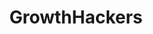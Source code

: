 ---
blog: https://blog.growthhackers.com/
facebook: https://facebook.com/GrowthHackersOfficial
instagram: https://instagram.com/growthhackershq
linkedin: https://linkedin.com/company/growthhackers-com
logohandle: growthhackers
sort: growthhackers
title: GrowthHackers
twitter: https://x.com/GrowthHackers
website: https://growthhackers.com/
youtube: https://youtube.com/channel/UC1aidKx7iGFUmMCynNuHaNQ
---